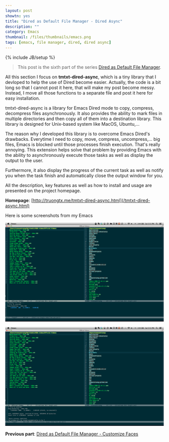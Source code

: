```yaml
---
layout: post
showtn: yes
title: "Dired as Default File Manager - Dired Async"
description: ""
category: Emacs
thumbnail: /files/thumbnails/emacs.png
tags: [emacs, file manager, dired, dired async]
---
```

{% include JB/setup %}

> This post is the sixth part of the series
> [Dired as Default File Manager](/2013/04/24/dired-as-default-file-manager-1-introduction/).

All this section I focus on **tmtxt-dired-async**, which is a tiny library that
I devloped to help the use of Dired become easier. Actually, the code is a bit
long so that I cannot post it here, that will make my post become messy.
Instead, I move all those functions to a separate file and post it here for easy
installation.

tmtxt-dired-async is a library for Emacs Dired mode to copy, compress,
decompress files
asynchronously. It also provides the ability to mark files in multiple
directories and then copy all of them into a destination library. This
library is designed for Unix-based system like MacOS, Ubuntu,...

<!-- more -->

The reason why I developed this library is to overcome Emacs Dired's
drawbacks. Everytime I need to copy, move, compress, uncompress,... big
files, Emacs is blocked until those processes finish execution. That's
really annoying. This extension helps solve that problem by providing
Emacs with the ability to asynchronously execute those tasks as well as
display the output to the user.

Furthermore, it also display the progress of the current task as well as notify
you when the task finish and automatically close the output window for you.

All the description, key features as well as how to install and usage are
presented on the project homepage.

**Homepage**: [http://truongtx.me/tmtxt-dired-async.html](/tmtxt-dired-async.html)

Here is some screenshots from my Emacs

![Alt Text](/files/tmtxt-dired-async/progress.png)

![Alt Text](/files/tmtxt-dired-async/finish.png)

**Previous part**:
[Dired as Default File Manager - Customize Faces](/2013/04/25/dired-as-default-file-manager-6-customize-faces/)  


